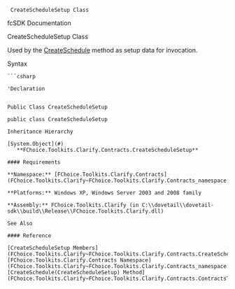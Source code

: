 ﻿     CreateScheduleSetup Class                                                   

fcSDK Documentation

CreateScheduleSetup Class

Used by the [CreateSchedule](FChoice.Toolkits.Clarify~FChoice.Toolkits.Clarify.Contracts.ContractsToolkit~CreateSchedule(CreateScheduleSetup).md) method as setup data for invocation.

Syntax

```vbnet
```csharp

'Declaration
 

Public Class CreateScheduleSetup 

public class CreateScheduleSetup 

Inheritance Hierarchy

[System.Object](#)  
   **FChoice.Toolkits.Clarify.Contracts.CreateScheduleSetup**  

#### Requirements

**Namespace:** [FChoice.Toolkits.Clarify.Contracts](FChoice.Toolkits.Clarify~FChoice.Toolkits.Clarify.Contracts_namespace.md)

**Platforms:** Windows XP, Windows Server 2003 and 2008 family

**Assembly:** FChoice.Toolkits.Clarify (in C:\\dovetail\\dovetail-sdk\\build\\Release\\FChoice.Toolkits.Clarify.dll)

See Also

#### Reference

[CreateScheduleSetup Members](FChoice.Toolkits.Clarify~FChoice.Toolkits.Clarify.Contracts.CreateScheduleSetup_members.md)  
[FChoice.Toolkits.Clarify.Contracts Namespace](FChoice.Toolkits.Clarify~FChoice.Toolkits.Clarify.Contracts_namespace.md)  
[CreateSchedule(CreateScheduleSetup) Method](FChoice.Toolkits.Clarify~FChoice.Toolkits.Clarify.Contracts.ContractsToolkit~CreateSchedule(CreateScheduleSetup).md)